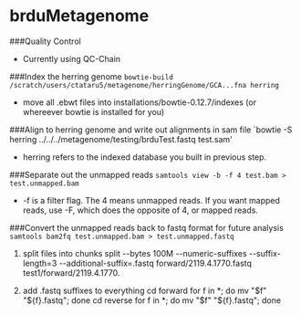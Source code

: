 # brduMetagenome

###Quality Control
- Currently using QC-Chain

###Index the herring genome
`bowtie-build /scratch/users/ctataru5/metagenome/herringGenome/GCA...fna herring`
- move all .ebwt files into installations/bowtie-0.12.7/indexes (or whereever bowtie is installed for you)

###Align to herring genome and write out alignments in sam file
`bowtie -S herring ../../../metagenome/testing/brduTest.fastq test.sam'
- herring refers to the indexed database you built in previous step.

###Separate out the unmapped reads
`samtools view -b -f 4 test.bam > test.unmapped.bam`
- -f is a filter flag. The 4 means unmapped reads. If you want mapped reads, use -F, which does the opposite of 4, or mapped reads.

###Convert the unmapped reads back to fastq format for future analysis
`samtools bam2fq test.unmapped.bam > test.unmapped.fastq`


1) split files into chunks
split --bytes 100M --numeric-suffixes --suffix-length=3 --additional-suffix=.fastq forward/2119.4.1770.fastq test1/forward/2119.4.1770.

2) add .fastq suffixes to everything
cd forward
for f in *; do mv "$f" "${f}.fastq"; done
cd reverse 
 for f in *; do mv "$f" "${f}.fastq"; done

